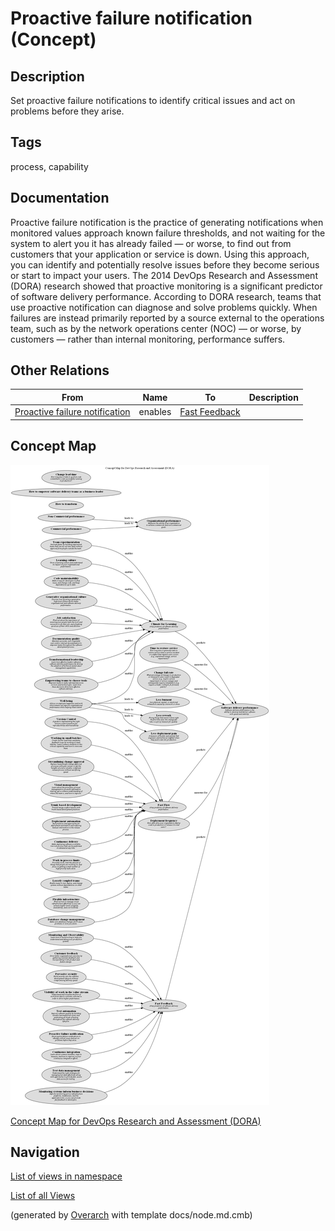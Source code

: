 
# Proactive failure notification (Concept)
## Description
Set proactive failure notifications to identify critical issues and act on problems before they arise.


## Tags
process, capability

## Documentation
Proactive failure notification is the practice of generating
notifications when monitored values approach known failure thresholds,
and not waiting for the system to alert you it has already failed — or
worse, to find out from customers that your application or service is
down. Using this approach, you can identify and potentially resolve
issues before they become serious or start to impact your users. The 2014
DevOps Research and Assessment (DORA) research showed that proactive
monitoring is a significant predictor of software delivery performance.
According to DORA research, teams that use proactive notification can diagnose
and solve problems quickly. When failures are instead primarily reported by a
source external to the operations team, such as by the network operations
center (NOC) — or worse, by customers — rather than internal monitoring,
performance suffers.
## Other Relations
| From | Name | To | Description |
|---|---|---|---|
| [Proactive failure notification](../../software-development/dora/proactive-failure-notification.md) | enables | [Fast Feedback](../../software-development/dora/fast-feedback.md) |  |

## Concept Map
![Concept Map for DevOps Research and Assessment (DORA)](../../software-development/dora/concept-view.png)

[Concept Map for DevOps Research and Assessment (DORA)](../../software-development/dora/concept-view.md)


## Navigation
[List of views in namespace](./views-in-namespace.md)

[List of all Views](../../views.md)


(generated by [Overarch](https://github.com/soulspace-org/overarch) with template docs/node.md.cmb)
